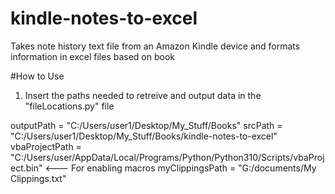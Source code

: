 # kindle-notes-to-excel
Takes note history text file from an Amazon Kindle device and formats information in excel files based on book

#How to Use

1. Insert the paths needed to retreive and output data in the "fileLocations.py" file

outputPath = "C:/Users/user1/Desktop/My_Stuff/Books"
srcPath = "C:/Users/user1/Desktop/My_Stuff/Books/kindle-notes-to-excel"
vbaProjectPath = "C:/Users/user/AppData/Local/Programs/Python/Python310/Scripts/vbaProject.bin" <--- For enabling macros
myClippingsPath = "G:/documents/My Clippings.txt"


